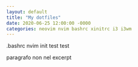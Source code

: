 ```yaml
---
layout: default
title: "My dotfiles"
date: 2020-06-25 12:00:00 -0000
categories: neovim nvim bashrc xinitrc i3 i3wm
---
```

.bashrc
nvim init
test test

paragrafo non nel excerpt
